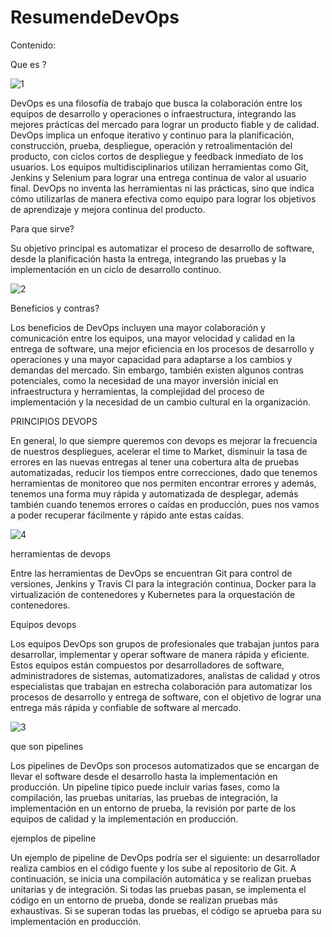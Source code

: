 # ResumendeDevOps

Contenido:

Que es ?

![1](https://user-images.githubusercontent.com/105447701/230986989-bf871f35-a594-45b4-a31e-0cd001f7ebb8.PNG)

DevOps es una filosofía de trabajo que busca la colaboración entre los equipos de desarrollo y operaciones o infraestructura, integrando las mejores prácticas del mercado para lograr un producto fiable y de calidad. DevOps implica un enfoque iterativo y continuo para la planificación, construcción, prueba, despliegue, operación y retroalimentación del producto, con ciclos cortos de despliegue y feedback inmediato de los usuarios. Los equipos multidisciplinarios utilizan herramientas como Git, Jenkins y Selenium para lograr una entrega continua de valor al usuario final. DevOps no inventa las herramientas ni las prácticas, sino que indica cómo utilizarlas de manera efectiva como equipo para lograr los objetivos de aprendizaje y mejora continua del producto.

Para que sirve?

Su objetivo principal es automatizar el proceso de desarrollo de software, desde la planificación hasta la entrega, integrando las pruebas y la implementación en un ciclo de desarrollo continuo.

![2](https://user-images.githubusercontent.com/105447701/230987044-61656ea1-2e6d-4279-8895-89f6a8975a47.PNG)

Beneficios y contras?

Los beneficios de DevOps incluyen una mayor colaboración y comunicación entre los equipos, una mayor velocidad y calidad en la entrega de software, una mejor eficiencia en los procesos de desarrollo y operaciones y una mayor capacidad para adaptarse a los cambios y demandas del mercado.
Sin embargo, también existen algunos contras potenciales, como la necesidad de una mayor inversión inicial en infraestructura y herramientas, la complejidad del proceso de implementación y la necesidad de un cambio cultural en la organización.

PRINCIPIOS DEVOPS

En general, lo que siempre queremos con devops es mejorar la frecuencia de nuestros despliegues, acelerar el time to Market, disminuir la tasa de errores en las nuevas entregas al tener una cobertura alta de pruebas automatizadas, reducir los tiempos entre correcciones, dado que tenemos herramientas de monitoreo que nos permiten encontrar errores y además, tenemos una forma muy rápida y automatizada de desplegar, además también cuando tenemos errores o caídas en producción, pues nos vamos a poder recuperar fácilmente y rápido ante estas caídas. 

![4](https://user-images.githubusercontent.com/105447701/230987188-c6253ddb-b5a6-47b5-92d2-78bb20b15c76.PNG)

herramientas de devops

Entre las herramientas de DevOps se encuentran Git para control de versiones, Jenkins y Travis CI para la integración continua, Docker para la virtualización de contenedores y Kubernetes para la orquestación de contenedores.

Equipos devops

Los equipos DevOps son grupos de profesionales que trabajan juntos para desarrollar, implementar y operar software de manera rápida y eficiente. Estos equipos están compuestos por desarrolladores de software, administradores de sistemas, automatizadores, analistas de calidad y otros especialistas que trabajan en estrecha colaboración para automatizar los procesos de desarrollo y entrega de software, con el objetivo de lograr una entrega más rápida y confiable de software al mercado.

![3](https://user-images.githubusercontent.com/105447701/230987110-55b41b28-9a2b-4d05-aa85-35706c0d800c.PNG)

que son pipelines

Los pipelines de DevOps son procesos automatizados que se encargan de llevar el software desde el desarrollo hasta la implementación en producción. Un pipeline típico puede incluir varias fases, como la compilación, las pruebas unitarias, las pruebas de integración, la implementación en un entorno de prueba, la revisión por parte de los equipos de calidad y la implementación en producción.

ejemplos de pipeline

Un ejemplo de pipeline de DevOps podría ser el siguiente: un desarrollador realiza cambios en el código fuente y los sube al repositorio de Git. A continuación, se inicia una compilación automática y se realizan pruebas unitarias y de integración. Si todas las pruebas pasan, se implementa el código en un entorno de prueba, donde se realizan pruebas más exhaustivas. Si se superan todas las pruebas, el código se aprueba para su implementación en producción.

